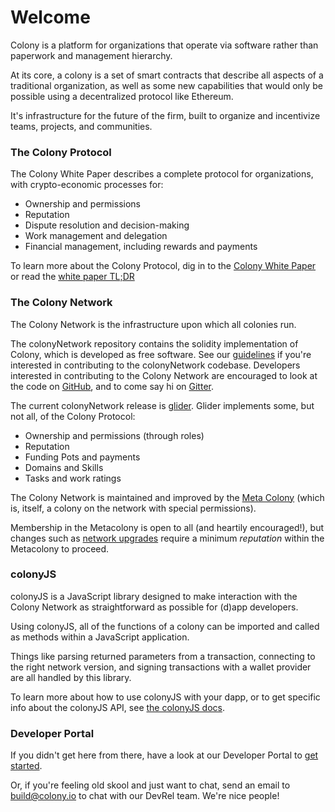 # Welcome

Colony is a platform for organizations that operate via software rather than paperwork and management hierarchy.

At its core, a colony is a set of smart contracts that describe all aspects of a traditional organization, as well as some new capabilities that would only be possible using a decentralized protocol like Ethereum.

It's infrastructure for the future of the firm, built to organize and incentivize teams, projects, and communities.

### The Colony Protocol

The Colony White Paper describes a complete protocol for organizations, with crypto-economic processes for:

* Ownership and permissions
* Reputation
* Dispute resolution and decision-making
* Work management and delegation
* Financial management, including rewards and payments

To learn more about the Colony Protocol, dig in to the [Colony White Paper](https://colony.io/whitepaper.pdf) or read the [white paper TL;DR](/colonynetwork/whitepaper-tldr-colony/)

### The Colony Network
The Colony Network is the infrastructure upon which all colonies run.

The colonyNetwork repository contains the solidity implementation of Colony, which is developed as free software. See our [guidelines](https://github.com/JoinColony/colonyNetwork/blob/develop/docs/CONTRIBUTING.md) if you're interested in contributing to the colonyNetwork codebase. Developers interested in contributing to the Colony Network are encouraged to look at the code on [GitHub](https://github.com/JoinColony/colonyNetwork), and to come say hi on [Gitter](https://gitter.im/JoinColony/colonyNetwork).

The current colonyNetwork release is [glider](https://github.com/JoinColony/colonyNetwork/releases). Glider implements some, but not all, of the Colony Protocol:

* Ownership and permissions (through roles)
* Reputation
* Funding Pots and payments
* Domains and Skills
* Tasks and work ratings


The Colony Network is maintained and improved by the [Meta Colony](/colonynetwork/whitepaper-tldr-the-meta-colony-and-clny) (which is, itself, a colony on the network with special permissions).

Membership in the Metacolony is open to all (and heartily encouraged!), but changes such as [network upgrades](/colonynetwork/docs-upgrade-design/) require a minimum *reputation* within the Metacolony to proceed.

### colonyJS
colonyJS is a JavaScript library designed to make interaction with the Colony Network as straightforward as possible for (d)app developers.

Using colonyJS, all of the functions of a colony can be imported and called as methods within a JavaScript application.

Things like parsing returned parameters from a transaction, connecting to the right network version, and signing transactions with a wallet provider are all handled by this library.

To learn more about how to use colonyJS with your dapp, or to get specific info about the colonyJS API, see [the colonyJS docs](http://docs.colony.io/colonyjs/intro-welcome).

### Developer Portal
If you didn't get here from there, have a look at our Developer Portal to [get started](http://docs.colony.io/colonystarter/docs-overview).

Or, if you're feeling old skool and just want to chat, send an email to build@colony.io to chat with our DevRel team. We're nice people!
